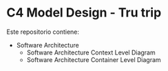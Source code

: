 # C4 Model Design - Tru trip
Este repositorio contiene:
* Software Architecture
  * Software Architecture Context Level Diagram
  * Software Architecture Container Level Diagram
